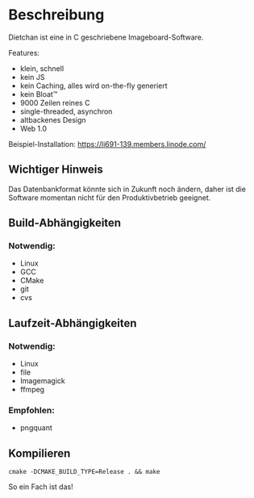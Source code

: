 # Beschreibung
Dietchan ist eine in C geschriebene Imageboard-Software.

Features:

- klein, schnell
- kein JS
- kein Caching, alles wird on-the-fly generiert
- kein Bloat™
- 9000 Zeilen reines C
- single-threaded, asynchron
- altbackenes Design
- Web 1.0

Beispiel-Installation:
https://li691-139.members.linode.com/

## Wichtiger Hinweis

Das Datenbankformat könnte sich in Zukunft noch ändern, daher ist die Software momentan nicht für den Produktivbetrieb geeignet.

## Build-Abhängigkeiten

### Notwendig:

- Linux
- GCC
- CMake
- git
- cvs

## Laufzeit-Abhängigkeiten

### Notwendig:

- Linux
- file
- Imagemagick
- ffmpeg

### Empfohlen:

- pngquant

## Kompilieren

    cmake -DCMAKE_BUILD_TYPE=Release . && make

So ein Fach ist das!

